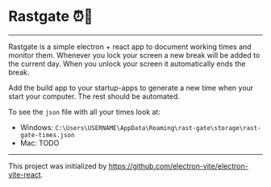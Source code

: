 # Rastgate ⏰🥅

---

Rastgate is a simple electron + react app to document working times and monitor them. Whenever you lock your screen a new break will be added to the current day. When you unlock your screen it automatically ends the break.

Add the build app to your startup-apps to generate a new time when your start your computer. The rest should be automated.

To see the `json` file with all your times look at:

- Windows: `C:\Users\USERNAME\AppData\Roaming\rast-gate\storage\rast-gate-times.json`
- Mac: TODO

---

This project was initialized by https://github.com/electron-vite/electron-vite-react.
